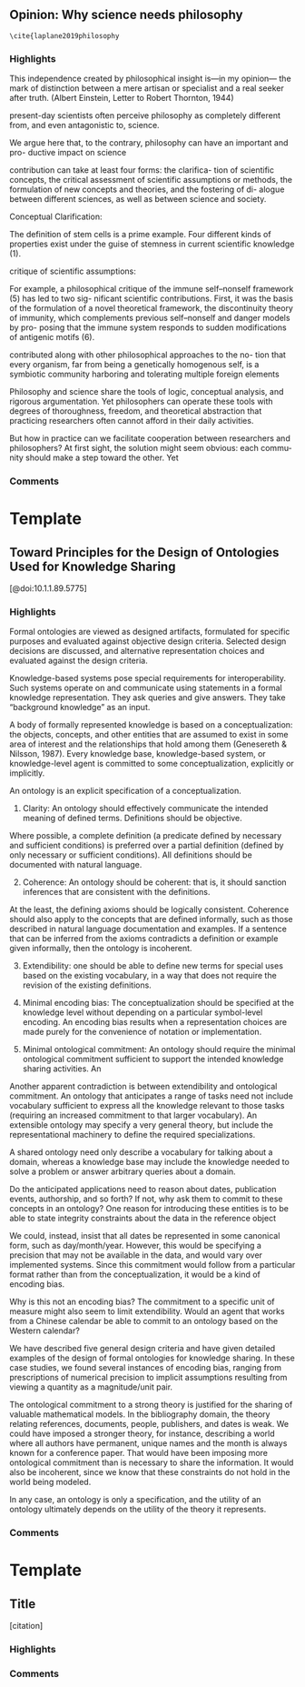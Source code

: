 ## Opinion: Why science needs philosophy
    \cite{laplane2019philosophy
### Highlights

This independence created by philosophical insight is—in my opinion— the mark of distinction between a mere artisan or specialist and a real seeker after truth. (Albert Einstein, Letter to Robert Thornton, 1944)

present-day scientists often perceive philosophy as completely different from, and even antagonistic to, science.

We argue here that, to the contrary, philosophy can have an important and pro- ductive impact on science

contribution can take at least four forms: the clarifica- tion of scientific concepts, the critical assessment of scientific assumptions or methods, the formulation of new concepts and theories, and the fostering of di- alogue between different sciences, as well as between science and society.

Conceptual Clarification:

The definition of stem cells is a prime example. Four different kinds of properties exist under the guise of stemness in current scientific knowledge (1).

critique of scientific assumptions:

For example, a philosophical critique of the immune self–nonself framework (5) has led to two sig- nificant scientific contributions. First, it was the basis of the formulation of a novel theoretical framework, the discontinuity theory of immunity, which complements previous self–nonself and danger models by pro- posing that the immune system responds to sudden modifications of antigenic motifs (6).

contributed along with other philosophical approaches to the no- tion that every organism, far from being a genetically homogenous self, is a symbiotic community harboring and tolerating multiple foreign elements

Philosophy and science share the tools of logic, conceptual analysis, and rigorous argumentation. Yet philosophers can operate these tools with degrees of thoroughness, freedom, and theoretical abstraction that practicing researchers often cannot afford in their daily activities.

But how in practice can we facilitate cooperation
between researchers and philosophers? At first sight, the solution might seem obvious: each commu- nity should make a step toward the other. Yet


### Comments


# Template 

## Toward Principles for the Design of Ontologies Used for Knowledge Sharing
[@doi:10.1.1.89.5775]
### Highlights

Formal ontologies are viewed as designed artifacts, formulated for specific purposes and evaluated against objective design criteria.
Selected design decisions are discussed, and alternative representation choices and evaluated against the design criteria.

Knowledge-based systems pose special requirements for interoperability. Such systems operate on and communicate using statements in a formal knowledge representation. They ask queries and give answers. They take “background knowledge” as an input.

A body of formally represented knowledge is based on a conceptualization: the objects, concepts, and other entities that are assumed to exist in some area of interest and the relationships that hold among them (Genesereth & Nilsson, 1987). Every knowledge base, knowledge-based system, or knowledge-level agent is committed to some conceptualization, explicitly or implicitly.

An ontology is an explicit specification of a conceptualization.

1. Clarity: An ontology should effectively communicate the intended meaning of defined terms. Definitions should be objective.

Where possible, a complete definition (a predicate defined by necessary and sufficient conditions) is preferred over a partial definition (defined by only necessary or sufficient conditions). All definitions should be documented with natural language.

2. Coherence: An ontology should be coherent: that is, it should sanction inferences that are consistent with the definitions.

At the least, the defining axioms should be logically consistent. Coherence should also apply to the concepts that are defined informally, such as those described in natural language documentation and examples. If a sentence that can be inferred from the axioms contradicts a definition or example given informally, then the ontology is incoherent.

3. Extendibility: one should be able to define new terms for special uses based on the existing vocabulary, in a way that does not require the revision of the existing definitions.

4. Minimal encoding bias: The conceptualization should be specified at the knowledge level without depending on a particular symbol-level encoding. An encoding bias results when a representation choices are made purely for the convenience of notation or implementation.

5. Minimal ontological commitment: An ontology should require the minimal ontological commitment sufficient to support the intended knowledge sharing activities. An

Another apparent contradiction is between extendibility and ontological commitment. An ontology that anticipates a range of tasks need not include vocabulary sufficient to express all the knowledge relevant to those tasks (requiring an increased commitment to that larger vocabulary). An extensible ontology may specify a very general theory, but include the representational machinery to define the required specializations.

A shared ontology need only describe a vocabulary for talking about a domain, whereas a knowledge base may include the knowledge needed to solve a problem or answer arbitrary queries about a domain.

Do the anticipated applications need to reason about dates, publication events, authorship, and so forth? If not, why ask them to commit to these concepts in an ontology?
One reason for introducing these entities is to be able to state integrity constraints about the data in the reference object

We could, instead, insist that all dates be represented in some canonical form, such as day/month/year. However, this would be specifying a precision that may not be available in the data, and would vary over implemented systems. Since this commitment would follow from a particular format rather than from the conceptualization, it would be a kind of encoding bias.

Why is this not an encoding bias? The commitment to a specific unit of measure might also seem to limit extendibility. Would an agent that works from a Chinese calendar be able to commit to an ontology based on the Western calendar? 

We have described five general design criteria and have given detailed examples of the design of formal ontologies for knowledge sharing. In these case studies, we found several instances of encoding bias, ranging from prescriptions of numerical precision to implicit assumptions resulting from viewing a quantity as a magnitude/unit pair.

The ontological commitment to a strong theory is justified for the sharing of valuable mathematical models. In the bibliography domain, the theory relating references, documents, people, publishers, and dates is weak. We could have imposed a stronger theory, for instance, describing a world where all authors have permanent, unique names and the month is always known for a conference paper. That would have been imposing more ontological commitment than is necessary to share the information. It would also be incoherent, since we know that these constraints do not hold in the world being modeled.

In any case, an ontology is only a specification, and the utility of an ontology ultimately depends on the utility of the theory it represents.


### Comments


# Template 

## Title
[citation]
### Highlights



### Comments